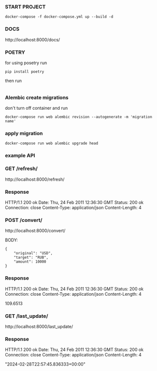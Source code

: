 ### START PROJECT
````
docker-compose -f docker-compose.yml up --build -d 
````

### DOCS
http://localhost:8000/docs/

### POETRY

for using posetry run 
```
pip install poetry
```
then run 
```

```



### Alembic create migrations
don't turn off container and run
```
docker-compose run web alembic revision --autogenerate -m 'migration name'
```
### apply migration
```
docker-compose run web alembic upgrade head 
```

### example API


### GET /refresh/

http://localhost:8000/refresh/

### Response
HTTP/1.1 200 ok
Date: Thu, 24 Feb 2011 12:36:30 GMT
Status: 200 ok
Connection: close
Content-Type: application/json
Content-Length: 4


### POST /convert/

http://localhost:8000/convert/

BODY: 
```
{
    "original": "USD",
    "target": "RUB",
    "amount": 10000
}
```
### Response
HTTP/1.1 200 ok
Date: Thu, 24 Feb 2011 12:36:30 GMT
Status: 200 ok
Connection: close
Content-Type: application/json
Content-Length: 4

109.6513


### GET /last_update/

http://localhost:8000/last_update/

### Response
HTTP/1.1 200 ok
Date: Thu, 24 Feb 2011 12:36:30 GMT
Status: 200 ok
Connection: close
Content-Type: application/json
Content-Length: 4

"2024-02-28T22:57:45.836333+00:00"